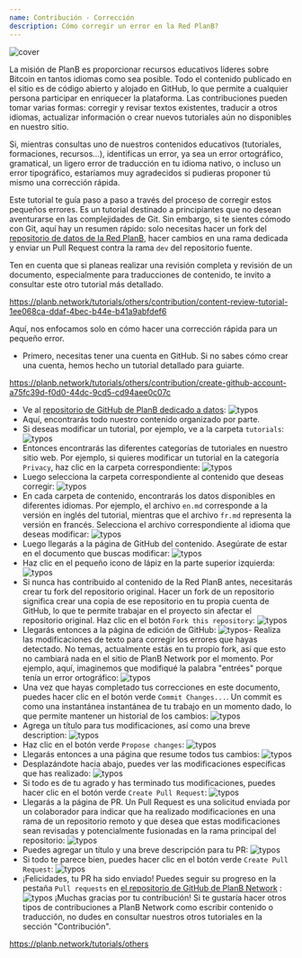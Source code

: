 ```yaml
---
name: Contribución - Corrección
description: Cómo corregir un error en la Red PlanB?
---
```

![cover](assets/cover.webp)

La misión de PlanB es proporcionar recursos educativos líderes sobre Bitcoin en tantos idiomas como sea posible. Todo el contenido publicado en el sitio es de código abierto y alojado en GitHub, lo que permite a cualquier persona participar en enriquecer la plataforma. Las contribuciones pueden tomar varias formas: corregir y revisar textos existentes, traducir a otros idiomas, actualizar información o crear nuevos tutoriales aún no disponibles en nuestro sitio.

Si, mientras consultas uno de nuestros contenidos educativos (tutoriales, formaciones, recursos...), identificas un error, ya sea un error ortográfico, gramatical, un ligero error de traducción en tu idioma nativo, o incluso un error tipográfico, estaríamos muy agradecidos si pudieras proponer tú mismo una corrección rápida.

Este tutorial te guía paso a paso a través del proceso de corregir estos pequeños errores. Es un tutorial destinado a principiantes que no desean aventurarse en las complejidades de Git. Sin embargo, si te sientes cómodo con Git, aquí hay un resumen rápido: solo necesitas hacer un fork del [repositorio de datos de la Red PlanB](https://github.com/PlanB-Network/bitcoin-educational-content), hacer cambios en una rama dedicada y enviar un Pull Request contra la rama `dev` del repositorio fuente.

Ten en cuenta que si planeas realizar una revisión completa y revisión de un documento, especialmente para traducciones de contenido, te invito a consultar este otro tutorial más detallado.

https://planb.network/tutorials/others/contribution/content-review-tutorial-1ee068ca-ddaf-4bec-b44e-b41a9abfdef6

 Aquí, nos enfocamos solo en cómo hacer una corrección rápida para un pequeño error.

- Primero, necesitas tener una cuenta en GitHub. Si no sabes cómo crear una cuenta, hemos hecho un tutorial detallado para guiarte.

https://planb.network/tutorials/others/contribution/create-github-account-a75fc39d-f0d0-44dc-9cd5-cd94aee0c07c


- Ve al [repositorio de GitHub de PlanB dedicado a datos](https://github.com/PlanB-Network/bitcoin-educational-content):
![typos](assets/01.webp)
- Aquí, encontrarás todo nuestro contenido organizado por parte.
- Si deseas modificar un tutorial, por ejemplo, ve a la carpeta `tutorials`:
![typos](assets/02.webp)
- Entonces encontrarás las diferentes categorías de tutoriales en nuestro sitio web. Por ejemplo, si quieres modificar un tutorial en la categoría `Privacy`, haz clic en la carpeta correspondiente:
![typos](assets/03.webp)
- Luego selecciona la carpeta correspondiente al contenido que deseas corregir:
![typos](assets/04.webp)
- En cada carpeta de contenido, encontrarás los datos disponibles en diferentes idiomas. Por ejemplo, el archivo `en.md` corresponde a la versión en inglés del tutorial, mientras que el archivo `fr.md` representa la versión en francés. Selecciona el archivo correspondiente al idioma que deseas modificar: ![typos](assets/05.webp)
- Luego llegarás a la página de GitHub del contenido. Asegúrate de estar en el documento que buscas modificar: ![typos](assets/06.webp)
- Haz clic en el pequeño icono de lápiz en la parte superior izquierda: ![typos](assets/07.webp)
- Si nunca has contribuido al contenido de la Red PlanB antes, necesitarás crear tu fork del repositorio original. Hacer un fork de un repositorio significa crear una copia de ese repositorio en tu propia cuenta de GitHub, lo que te permite trabajar en el proyecto sin afectar el repositorio original. Haz clic en el botón `Fork this repository`: ![typos](assets/08.webp)
- Llegarás entonces a la página de edición de GitHub: ![typos](assets/09.webp)- Realiza las modificaciones de texto para corregir los errores que hayas detectado. No temas, actualmente estás en tu propio fork, así que esto no cambiará nada en el sitio de PlanB Network por el momento. Por ejemplo, aquí, imaginemos que modifiqué la palabra "entrées" porque tenía un error ortográfico: ![typos](assets/10.webp)
- Una vez que hayas completado tus correcciones en este documento, puedes hacer clic en el botón verde `Commit Changes...`. Un commit es como una instantánea instantánea de tu trabajo en un momento dado, lo que permite mantener un historial de los cambios: ![typos](assets/11.webp)
- Agrega un título para tus modificaciones, así como una breve description: ![typos](assets/12.webp)
- Haz clic en el botón verde `Propose changes`: ![typos](assets/13.webp)
- Llegarás entonces a una página que resume todos tus cambios: ![typos](assets/14.webp)
- Desplazándote hacia abajo, puedes ver las modificaciones específicas que has realizado: ![typos](assets/15.webp)
- Si todo es de tu agrado y has terminado tus modificaciones, puedes hacer clic en el botón verde `Create Pull Request`: ![typos](assets/16.webp)
- Llegarás a la página de PR. Un Pull Request es una solicitud enviada por un colaborador para indicar que ha realizado modificaciones en una rama de un repositorio remoto y que desea que estas modificaciones sean revisadas y potencialmente fusionadas en la rama principal del repositorio: ![typos](assets/17.webp)
- Puedes agregar un título y una breve descripción para tu PR: ![typos](assets/18.webp)
- Si todo te parece bien, puedes hacer clic en el botón verde `Create Pull Request`: ![typos](assets/19.webp)
- ¡Felicidades, tu PR ha sido enviado! Puedes seguir su progreso en la pestaña `Pull requests` en [el repositorio de GitHub de PlanB Network](https://github.com/PlanB-Network/bitcoin-educational-content/pulls) :![typos](assets/20.webp)
¡Muchas gracias por tu contribución! Si te gustaría hacer otros tipos de contribuciones a PlanB Network como escribir contenido o traducción, no dudes en consultar nuestros otros tutoriales en la sección "Contribución".

https://planb.network/tutorials/others


